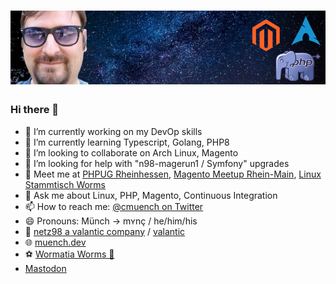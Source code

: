 # [![cmuench header](https://raw.githubusercontent.com/cmuench/cmuench/master/images/gh-banner-dark.png)](https://muench.dev)
### Hi there 👋

- 🔭 I’m currently working on my DevOp skills
- 🌱 I’m currently learning Typescript, Golang, PHP8
- 👯 I’m looking to collaborate on Arch Linux, Magento
- 🤔 I’m looking for help with "n98-magerun1 / Symfony" upgrades
- 🤝 Meet me at [PHPUG Rheinhessen](https://www.meetup.com/de-DE/PHP-User-Group-Rheinhessen/), [Magento Meetup Rhein-Main](https://magerm.de/), [Linux Stammtisch Worms](https://wolust.de/)
- 💬 Ask me about Linux, PHP, Magento, Continuous Integration
- 📫 How to reach me: [@cmuench on Twitter](https://twitter.com/cmuench)
- 😄 Pronouns: Münch -> mʏnç  / he/him/his
- 👔 [netz98 a valantic company](https://netz98.de) / [valantic](https://www.valantic.com)
- 🌐 [muench.dev](https://muench.dev)
- ⚽ [Wormatia Worms 🐉](https://www.wormatia.de)
- <a rel="me" href="https://phpc.social/@cmuench">Mastodon</a>
<!-- - ⚡ Fun fact: ... -->
